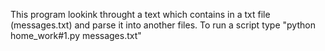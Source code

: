 This program lookink throught a text which contains in a txt file (messages.txt) and  parse it into another files.
To run a script type "python home_work#1.py messages.txt"
